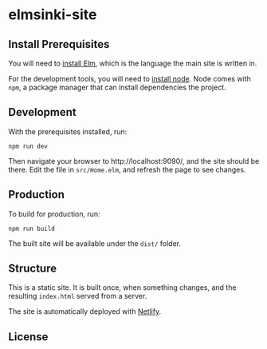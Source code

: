 # elmsinki-site

## Install Prerequisites

You will need to [install Elm](https://guide.elm-lang.org/install.html), which is the language the main site is written in.

For the development tools, you will need to [install node](https://nodejs.org/en/download/). Node comes with `npm`, a package manager that can install dependencies the project.

## Development

With the prerequisites installed, run:

```shell
npm run dev
```

Then navigate your browser to http://localhost:9090/, and the site should be there.
Edit the file in `src/Home.elm`, and refresh the page to see changes.

## Production

To build for production, run:

```shell
npm run build
```

The built site will be available under the `dist/` folder.

## Structure

This is a static site. It is built once, when something changes, and the resulting `index.html` served from a server.

The site is automatically deployed with [Netlify](https://netlify.com).

## License

